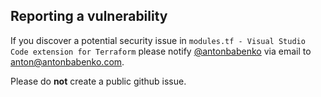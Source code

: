 ## Reporting a vulnerability

If you discover a potential security issue in `modules.tf - Visual Studio Code extension for Terraform` please notify [@antonbabenko](https://github.com/antonbabenko) via email to anton@antonbabenko.com.
 
Please do **not** create a public github issue.
